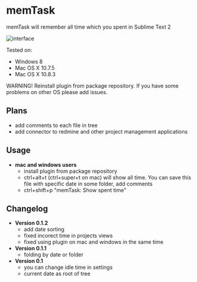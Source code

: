 memTask
=======

memTask will remember all time which you spent in Sublime Text 2

![interface](https://dl.dropbox.com/u/3478999/different/memTask.PNG "interface")

Tested on:
  - Windows 8
  - Mac OS X 10.7.5
  - Mac OS X 10.8.3

WARNING! Reinstall plugin from package repository.
If you have some problems on other OS please add issues.

## Plans
  - add comments to each file in tree
  - add connector to redmine and other project management applications

## Usage
  - **mac and windows users**
    - install plugin from package repository
    - ctrl+alt+t (ctrl+super+t on mac) will show all time. You can save this file with specific date in some folder, add comments
    - ctrl+shift+p "memTask: Show spent time"

## Changelog
  - **Version 0.1.2**
    - add date sorting
    - fixed incorect time in projects views
    - fixed using plugin on mac and windows in the same time
  - **Version 0.1.1**
    - folding by date or folder
  - **Version 0.1**
    - you can change idle time in settings
    - current date as root of tree
